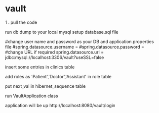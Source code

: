 # vault
1 . pull the code 

run db dump to your local mysql setup 
database.sql file 

#change user name and password as your DB and application.properties file 
#spring.datasource.username = 
#spring.datasource.password = 
#change URL if required 
spring.datasource.url = jdbc:mysql://localhost:3306/vault?useSSL=false

insert some entries in clinics table 

add roles as 'Patient','Doctor','Assistant' in role table 


put next_val in hibernet_sequence table 

run VaultApplication class 

application will be up  http://localhost:8080/vault/login
